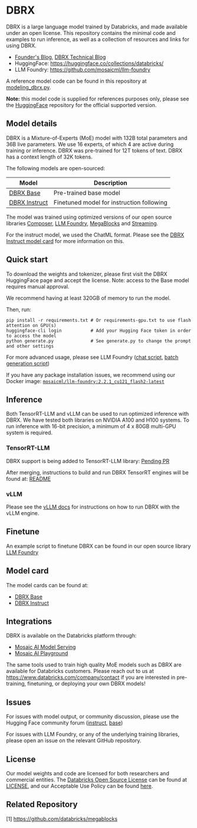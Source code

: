 # DBRX

DBRX is a large language model trained by Databricks, and made available under an open license. This repository contains the minimal code and examples to run inference, as well as a collection of resources and links for using DBRX.

* [Founder's Blog](https://www.databricks.com/blog/announcing-dbrx-new-standard-efficient-open-source-customizable-llms), [DBRX Technical Blog](https://www.databricks.com/blog/introducing-dbrx-new-state-art-open-llm)
* HuggingFace: https://huggingface.co/collections/databricks/
* LLM Foundry: https://github.com/mosaicml/llm-foundry

A reference model code can be found in this repository at [modeling_dbrx.py](model/modeling_dbrx.py). 

**Note:** this model code is supplied for references purposes only, please see the [HuggingFace](https://huggingface.co/collections/databricks/) repository for the official supported version.

## Model details

DBRX is a Mixture-of-Experts (MoE) model with 132B total parameters and 36B live parameters. We use 16 experts, of which 4 are active during training or inference. DBRX was pre-trained for 12T tokens of text. DBRX has a context length of 32K tokens.

The following models are open-sourced:

| Model                                                            | Description                               |
|------------------------------------------------------------------|-------------------------------------------|
| [DBRX Base](https://huggingface.co/databricks/dbrx-base)         | Pre-trained base model                    |
| [DBRX Instruct](https://huggingface.co/databricks/dbrx-instruct) | Finetuned model for instruction following |

The model was trained using optimized versions of our open source libraries [Composer](https://www.github.com/mosaicml/composer), [LLM Foundry](https://www.github.com/mosaicml/llm-foundry), [MegaBlocks](https://github.com/databricks/megablocks) and [Streaming](https://github.com/mosaicml/streaming).

For the instruct model, we used the ChatML format. Please see the [DBRX Instruct model card](./MODEL_CARD_dbrx_instruct.md) for more information on this.


## Quick start

To download the weights and tokenizer, please first visit the DBRX HuggingFace page and accept the license. Note: access to the Base model requires manual approval. 

We recommend having at least 320GB of memory to run the model.

Then, run:

```
pip install -r requirements.txt # Or requirements-gpu.txt to use flash attention on GPU(s)
huggingface-cli login           # Add your Hugging Face token in order to access the model
python generate.py              # See generate.py to change the prompt and other settings
```

For more advanced usage, please see LLM Foundry ([chat script](https://github.com/mosaicml/llm-foundry/blob/main/scripts/inference/hf_chat.py), [batch generation script](https://github.com/mosaicml/llm-foundry/blob/main/scripts/inference/hf_generate.py))

If you have any package installation issues, we recommend using our Docker image: [`mosaicml/llm-foundry:2.2.1_cu121_flash2-latest`](https://github.com/mosaicml/llm-foundry?tab=readme-ov-file#mosaicml-docker-images)

## Inference

Both TensorRT-LLM and vLLM can be used to run optimized inference with DBRX. We have tested both libraries on NVIDIA A100 and H100 systems. To run inference with 16-bit precision, a minimum of 4 x 80GB multi-GPU system is required.

### TensorRT-LLM

DBRX support is being added to TensorRT-LLM library: [Pending PR](https://github.com/NVIDIA/TensorRT-LLM/pull/1363)

After merging, instructions to build and run DBRX TensorRT engines will be found at: [README](https://github.com/NVIDIA/TensorRT-LLM/blob/main/examples/dbrx/README.md)

### vLLM

Please see the [vLLM docs](https://docs.vllm.ai/en/latest/) for instructions on how to run DBRX with the vLLM engine.

## Finetune

An example script to finetune DBRX can be found in our open source library [LLM Foundry](https://www.github.com/mosaicml/llm-foundry)


## Model card

The model cards can be found at:
* [DBRX Base](MODEL_CARD_dbrx_base.md)
* [DBRX Instruct](MODEL_CARD_dbrx_instruct.md)

## Integrations

DBRX is available on the Databricks platform through:
* [Mosaic AI Model Serving](https://docs.databricks.com/machine-learning/foundation-models/supported-models.html#dbrx-instruct)
* [Mosaic AI Playground](https://docs.databricks.com/en/large-language-models/ai-playground.html)

The same tools used to train high quality MoE models such as DBRX are available for Databricks customers. Please reach out to us at https://www.databricks.com/company/contact if you are interested in pre-training, finetuning, or deploying your own DBRX models!

## Issues
For issues with model output, or community discussion, please use the Hugging Face community forum ([instruct](https://huggingface.co/databricks/dbrx-instruct), [base](https://huggingface.co/databricks/dbrx-base))

For issues with LLM Foundry, or any of the underlying training libraries, please open an issue on the relevant GitHub repository.

## License

Our model weights and code are licensed for both researchers and commercial entities. The [Databricks Open Source License](https://www.databricks.com/legal/open-model-license) can be found at [LICENSE](LICENSE), and our Acceptable Use Policy can be found [here](https://www.databricks.com/legal/acceptable-use-policy-open-model).



## Related Repository
[1] https://github.com/databricks/megablocks
